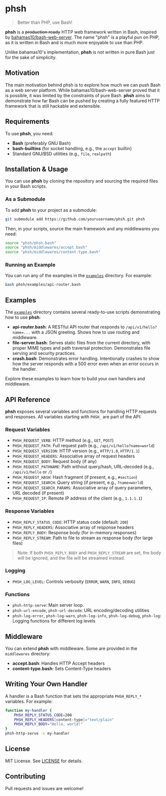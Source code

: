 # phsh

> Better than PHP, use Bash!

**phsh** is a ~~production ready~~ HTTP web framework written in Bash, inspired
by [bahamas10/bash-web-server](https://github.com/bahamas10/bash-web-server).
The name "phsh" is a playful pun on PHP, as it is written in Bash and is much
more enjoyable to use than PHP.

Unlike bahamas10's implementation, **phsh** is not written in pure Bash just for
the sake of simplicity.

## Motivation

The main motivation behind phsh is to explore how much we can push Bash as a web
server platform. While bahamas10/bash-web-server proved that it is possible, it
was limited by the constraints of pure Bash. **phsh** aims to demonstrate how
far Bash can be pushed by creating a fully featured HTTP framework that is still
hackable and extensible.

## Requirements

To use **phsh**, you need:

- **Bash** (preferably GNU Bash)
- **bash-builtins** (for socket handling, e.g., the `accept` builtin)
- Standard GNU/BSD utilities (e.g., `file`, `realpath`)

## Installation & Usage

You can use **phsh** by cloning the repository and sourcing the required files
in your Bash scripts.

### As a Submodule

To add **phsh** to your project as a submodule:

```sh
git submodule add https://github.com/yourusername/phsh.git phsh
```

Then, in your scripts, source the main framework and any middlewares you need:

```bash
source "phsh/phsh.bash"
source "phsh/middlewares/accept.bash"
source "phsh/middlewares/content-type.bash"
```

### Running an Example

You can run any of the examples in the [`examples`](phsh/examples) directory.
For example:

```sh
bash phsh/examples/api-router.bash
```

## Examples

The [`examples`](phsh/examples) directory contains several ready-to-use scripts
demonstrating how to use **phsh**:

- **api-router.bash**: A RESTful API router that responds to
  `/api/v1/hello?name=...` with a JSON greeting. Shows how to use routing and
  middleware.
- **file-server.bash**: Serves static files from the current directory, with
  proper MIME types and path traversal protection. Demonstrates file serving and
  security practices.
- **crash.bash**: Demonstrates error handling. Intentionally crashes to show how
  the server responds with a 500 error even when an error occurs in the handler.

Explore these examples to learn how to build your own handlers and middleware.

## API Reference

**phsh** exposes several variables and functions for handling HTTP requests and
responses. All variables starting with `PHSH_` are part of the API:

### Request Variables

- `PHSH_REQUEST_VERB`: HTTP method (e.g., `GET`, `POST`)
- `PHSH_REQUEST_PATH`: Full request path (e.g., `/api/v1/hello?name=world`)
- `PHSH_REQUEST_VERSION`: HTTP version (e.g., `HTTP/1.0`, `HTTP/1.1`)
- `PHSH_REQUEST_HEADERS`: Associative array of request headers
- `PHSH_REQUEST_BODY`: Request body (if any)
- `PHSH_REQUEST_PATHNAME`: Path without query/hash, URL-decoded (e.g.,
  `/api/v1/hello` or `/`)
- `PHSH_REQUEST_HASH`: Hash fragment (if present, e.g., `#section`)
- `PHSH_REQUEST_SEARCH`: Query string (if present, e.g., `?name=world`)
- `PHSH_REQUEST_SEARCH_PARAMS`: Associative array of query parameters, URL
  decoded (if present)
- `PHSH_REQUEST_IP`: Remote IP address of the client (e.g., `1.1.1.1`)

### Response Variables

- `PHSH_REPLY_STATUS_CODE`: HTTP status code (default: `200`)
- `PHSH_REPLY_HEADERS`: Associative array of response headers
- `PHSH_REPLY_BODY`: Response body (for in-memory responses)
- `PHSH_REPLY_STREAM`: Path to file to stream as response body (for large files)

> Note: If both `PHSH_REPLY_BODY` and `PHSH_REPLY_STREAM` are set, the body will
> be ignored, and the file will be streamed instead.

### Logging

- `PHSH_LOG_LEVEL`: Controls verbosity (`ERROR`, `WARN`, `INFO`, `DEBUG`)

### Functions

- `phsh-http-serve`: Main server loop.
- `phsh-url-encode`, `phsh-url-decode`: URL encoding/decoding utilities
- `phsh-log-error`, `phsh-log-warn`, `phsh-log-info`, `phsh-log-debug`,
  `phsh-log`: Logging functions for different log levels

## Middleware

You can extend **phsh** with middleware. Some are provided in the `middlewares`
directory:

- **accept.bash**: Handles HTTP Accept headers
- **content-type.bash**: Sets Content-Type headers

## Writing Your Own Handler

A handler is a Bash function that sets the appropriate `PHSH_REPLY_*` variables.
For example:

```bash
function my-handler {
    PHSH_REPLY_STATUS_CODE=200
    PHSH_REPLY_HEADERS[content-type]="text/plain"
    PHSH_REPLY_BODY="Hello, world!"
}
phsh-http-serve -c my-handler
```

## License

MIT License. See [LICENSE](LICENSE) for details.

## Contributing

Pull requests and issues are welcome!
